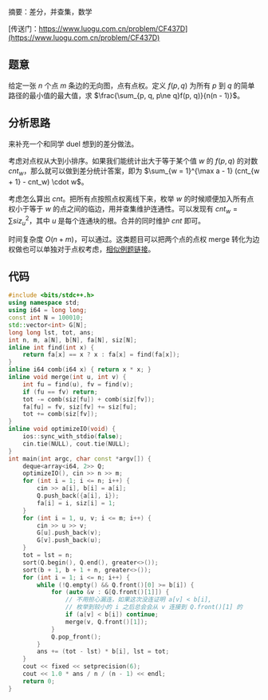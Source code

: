 摘要：差分，并查集，数学

[传送门：https://www.luogu.com.cn/problem/CF437D](https://www.luogu.com.cn/problem/CF437D)

## 题意

给定一张 $n$ 个点 $m$ 条边的无向图，点有点权。定义 $f(p,q)$ 为所有 $p$ 到 $q$ 的简单路径的最小值的最大值，求 $\frac{\sum_{p, q, p\ne q}f(p, q)}{n(n - 1)}$。

## 分析思路

来补充一个和同学 duel 想到的差分做法。

考虑对点权从大到小排序。如果我们能统计出大于等于某个值 $w$ 的 $f(p, q)$ 的对数 $cnt_w$，那么就可以做到差分统计答案，即为 $\sum_{w = 1}^{\max a - 1} (cnt_{w + 1} - cnt_w) \cdot w$。

考虑怎么算出 $cnt$。把所有点按照点权离线下来，枚举 $w$ 的时候顺便加入所有点权小于等于 $w$ 的点之间的临边，用并查集维护连通性。可以发现有 $cnt_w = \sum siz_u^2$，其中 $u$ 是每个连通块的根。合并的同时维护 $cnt$ 即可。

时间复杂度 $O(n + m)$，可以通过。这类题目可以把两个点的点权 merge 转化为边权做也可以单独对于点权考虑，[相似例题链接](https://codeforces.com/gym/105692/problem/F)。

## 代码

```cpp
#include <bits/stdc++.h>
using namespace std;
using i64 = long long;
const int N = 100010;
std::vector<int> G[N];
long long lst, tot, ans;
int n, m, a[N], b[N], fa[N], siz[N];
inline int find(int x) {
    return fa[x] == x ? x : fa[x] = find(fa[x]);
}
inline i64 comb(i64 x) { return x * x; }
inline void merge(int u, int v) {
    int fu = find(u), fv = find(v);
    if (fu == fv) return;
    tot -= comb(siz[fu]) + comb(siz[fv]);
    fa[fu] = fv, siz[fv] += siz[fu];
    tot += comb(siz[fv]);
}
inline void optimizeIO(void) {
    ios::sync_with_stdio(false);
    cin.tie(NULL), cout.tie(NULL);
}
int main(int argc, char const *argv[]) {
    deque<array<i64, 2>> Q;
    optimizeIO(), cin >> n >> m;
    for (int i = 1; i <= n; i++) {
        cin >> a[i], b[i] = a[i];
        Q.push_back({a[i], i});
        fa[i] = i, siz[i] = 1;
    }
    for (int i = 1, u, v; i <= m; i++) {
        cin >> u >> v;
        G[u].push_back(v);
        G[v].push_back(u);
    }
    tot = lst = n;
    sort(Q.begin(), Q.end(), greater<>());
    sort(b + 1, b + 1 + n, greater<>());
    for (int i = 1; i <= n; i++) {
        while (!Q.empty() && Q.front()[0] >= b[i]) {
            for (auto &v : G[Q.front()[1]]) {
                // 不用担心漏连，如果这次没连证明 a[v] < b[i], 
                // 枚举到较小的 i 之后总会会从 v 连接到 Q.front()[1] 的
                if (a[v] < b[i]) continue; 
                merge(v, Q.front()[1]);
            }
            Q.pop_front();
        }
        ans += (tot - lst) * b[i], lst = tot;
    }
    cout << fixed << setprecision(6);
    cout << 1.0 * ans / n / (n - 1) << endl;
    return 0;
}

```

